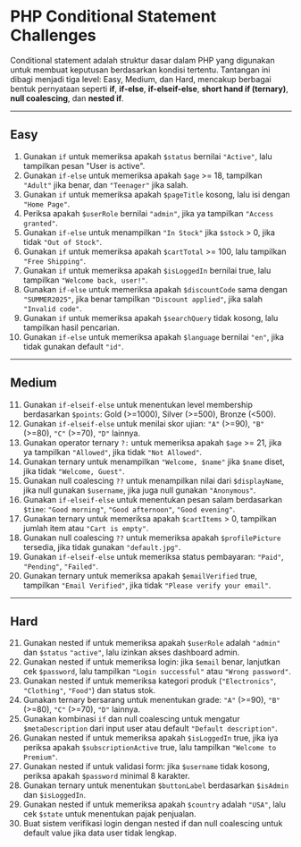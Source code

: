 # PHP Conditional Statement Challenges

Conditional statement adalah struktur dasar dalam PHP yang digunakan untuk membuat keputusan berdasarkan kondisi tertentu. Tantangan ini dibagi menjadi tiga level: Easy, Medium, dan Hard, mencakup berbagai bentuk pernyataan seperti **if**, **if-else**, **if-elseif-else**, **short hand if (ternary)**, **null coalescing**, dan **nested if**.

---

## Easy

1. Gunakan `if` untuk memeriksa apakah `$status` bernilai `"Active"`, lalu tampilkan pesan "User is active".
2. Gunakan `if-else` untuk memeriksa apakah `$age` >= 18, tampilkan `"Adult"` jika benar, dan `"Teenager"` jika salah.
3. Gunakan `if` untuk memeriksa apakah `$pageTitle` kosong, lalu isi dengan `"Home Page"`.
4. Periksa apakah `$userRole` bernilai `"admin"`, jika ya tampilkan `"Access granted"`.
5. Gunakan `if-else` untuk menampilkan `"In Stock"` jika `$stock` > 0, jika tidak `"Out of Stock"`.
6. Gunakan `if` untuk memeriksa apakah `$cartTotal` >= 100, lalu tampilkan `"Free Shipping"`.
7. Gunakan `if` untuk memeriksa apakah `$isLoggedIn` bernilai true, lalu tampilkan `"Welcome back, user!"`.
8. Gunakan `if-else` untuk memeriksa apakah `$discountCode` sama dengan `"SUMMER2025"`, jika benar tampilkan `"Discount applied"`, jika salah `"Invalid code"`.
9. Gunakan `if` untuk memeriksa apakah `$searchQuery` tidak kosong, lalu tampilkan hasil pencarian.
10. Gunakan `if-else` untuk memeriksa apakah `$language` bernilai `"en"`, jika tidak gunakan default `"id"`.

---

## Medium

11. Gunakan `if-elseif-else` untuk menentukan level membership berdasarkan `$points`: Gold (>=1000), Silver (>=500), Bronze (<500).
12. Gunakan `if-elseif-else` untuk menilai skor ujian: `"A"` (>=90), `"B"` (>=80), `"C"` (>=70), `"D"` lainnya.
13. Gunakan operator ternary `?:` untuk memeriksa apakah `$age` >= 21, jika ya tampilkan `"Allowed"`, jika tidak `"Not Allowed"`.
14. Gunakan ternary untuk menampilkan `"Welcome, $name"` jika `$name` diset, jika tidak `"Welcome, Guest"`.
15. Gunakan null coalescing `??` untuk menampilkan nilai dari `$displayName`, jika null gunakan `$username`, jika juga null gunakan `"Anonymous"`.
16. Gunakan `if-elseif-else` untuk menentukan pesan salam berdasarkan `$time`: `"Good morning"`, `"Good afternoon"`, `"Good evening"`.
17. Gunakan ternary untuk memeriksa apakah `$cartItems` > 0, tampilkan jumlah item atau `"Cart is empty"`.
18. Gunakan null coalescing `??` untuk memeriksa apakah `$profilePicture` tersedia, jika tidak gunakan `"default.jpg"`.
19. Gunakan `if-elseif-else` untuk memeriksa status pembayaran: `"Paid"`, `"Pending"`, `"Failed"`.
20. Gunakan ternary untuk memeriksa apakah `$emailVerified` true, tampilkan `"Email Verified"`, jika tidak `"Please verify your email"`.

---

## Hard

21. Gunakan nested if untuk memeriksa apakah `$userRole` adalah `"admin"` dan `$status` `"active"`, lalu izinkan akses dashboard admin.
22. Gunakan nested if untuk memeriksa login: jika `$email` benar, lanjutkan cek `$password`, lalu tampilkan `"Login successful"` atau `"Wrong password"`.
23. Gunakan nested if untuk memeriksa kategori produk (`"Electronics"`, `"Clothing"`, `"Food"`) dan status stok.
24. Gunakan ternary bersarang untuk menentukan grade: `"A"` (>=90), `"B"` (>=80), `"C"` (>=70), `"D"` lainnya.
25. Gunakan kombinasi `if` dan null coalescing untuk mengatur `$metaDescription` dari input user atau default `"Default description"`.
26. Gunakan nested if untuk memeriksa apakah `$isLoggedIn` true, jika iya periksa apakah `$subscriptionActive` true, lalu tampilkan `"Welcome to Premium"`.
27. Gunakan nested if untuk validasi form: jika `$username` tidak kosong, periksa apakah `$password` minimal 8 karakter.
28. Gunakan ternary untuk menentukan `$buttonLabel` berdasarkan `$isAdmin` dan `$isLoggedIn`.
29. Gunakan nested if untuk memeriksa apakah `$country` adalah `"USA"`, lalu cek `$state` untuk menentukan pajak penjualan.
30. Buat sistem verifikasi login dengan nested if dan null coalescing untuk default value jika data user tidak lengkap.
